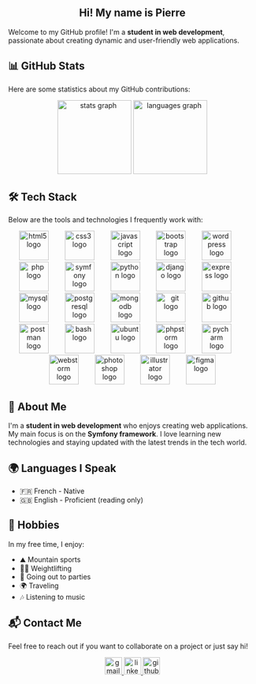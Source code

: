 <h2 align="center">Hi! My name is Pierre</h2>

Welcome to my GitHub profile! I'm a **student in web development**, passionate about creating dynamic and user-friendly web applications.

## 📊 GitHub Stats

Here are some statistics about my GitHub contributions:

<div align="center">
  
  <img src="https://github-readme-stats.vercel.app/api?username=pierrenogaro&hide_title=false&hide_rank=false&show_icons=true&include_all_commits=true&count_private=true&disable_animations=false&theme=dracula&locale=en&hide_border=false" height="150" alt="stats graph" />
  <img src="https://github-readme-stats.vercel.app/api/top-langs?username=pierrenogaro&locale=en&hide_title=false&layout=compact&card_width=320&langs_count=5&theme=dracula&hide_border=false" height="150" alt="languages graph" />
  
</div>

## 🛠️ Tech Stack

Below are the tools and technologies I frequently work with:

<div align="center">
    <img src="https://cdn.jsdelivr.net/gh/devicons/devicon/icons/html5/html5-original.svg" height="60" alt="html5 logo" />
    <img width="25" />
    <img src="https://cdn.jsdelivr.net/gh/devicons/devicon/icons/css3/css3-original.svg" height="60" alt="css3 logo" />
    <img width="25" />
    <img src="https://cdn.jsdelivr.net/gh/devicons/devicon/icons/javascript/javascript-original.svg" height="60" alt="javascript logo" />
    <img width="25" />
    <img src="https://cdn.jsdelivr.net/gh/devicons/devicon/icons/bootstrap/bootstrap-original.svg" height="60" alt="bootstrap logo" />
    <img width="25" />
    <img src="https://cdn.simpleicons.org/wordpress/21759B" height="60" alt="wordpress logo" />
    <img width="25" />
    <img src="https://cdn.jsdelivr.net/gh/devicons/devicon/icons/php/php-original.svg" height="60" alt="php logo" />
    <img width="25" />
    <img src="https://skillicons.dev/icons?i=symfony" height="60" alt="symfony logo" />
    <img width="25" />
    <img src="https://cdn.jsdelivr.net/gh/devicons/devicon/icons/python/python-original.svg" height="60" alt="python logo" />
    <img width="25" />
    <img src="https://cdn.jsdelivr.net/gh/devicons/devicon/icons/django/django-plain.svg" height="60" alt="django logo" />
    <img width="25" />
    <img src="https://cdn.jsdelivr.net/gh/devicons/devicon/icons/express/express-original.svg" height="60" alt="express logo" />
    <img width="25" />
    <img src="https://cdn.jsdelivr.net/gh/devicons/devicon/icons/mysql/mysql-original.svg" height="60" alt="mysql logo" />
    <img width="25" />
    <img src="https://cdn.jsdelivr.net/gh/devicons/devicon/icons/postgresql/postgresql-original.svg" height="60" alt="postgresql logo" />
    <img width="25" />
    <img src="https://cdn.jsdelivr.net/gh/devicons/devicon/icons/mongodb/mongodb-original.svg" height="60" alt="mongodb logo" />
    <img width="25" />
    <img src="https://cdn.jsdelivr.net/gh/devicons/devicon/icons/git/git-original.svg" height="60" alt="git logo" />
    <img width="25" />
    <img src="https://skillicons.dev/icons?i=github" height="60" alt="github logo" />
    <img width="25" />
    <img src="https://cdn.simpleicons.org/postman/FF6C37" height="60" alt="postman logo" />
    <img width="25" />
    <img src="https://cdn.jsdelivr.net/gh/devicons/devicon/icons/bash/bash-original.svg" height="60" alt="bash logo" />
    <img width="25" />
    <img src="https://cdn.simpleicons.org/ubuntu/E95420" height="60" alt="ubuntu logo" />
    <img width="25" />
    <img src="https://cdn.jsdelivr.net/gh/devicons/devicon/icons/phpstorm/phpstorm-original.svg" height="60" alt="phpstorm logo" />
    <img width="25" />
    <img src="https://cdn.jsdelivr.net/gh/devicons/devicon/icons/pycharm/pycharm-original.svg" height="60" alt="pycharm logo" />
    <img width="25" />
    <img src="https://cdn.jsdelivr.net/gh/devicons/devicon/icons/webstorm/webstorm-original.svg" height="60" alt="webstorm logo" />
    <img width="25" />
    <img src="https://cdn.jsdelivr.net/gh/devicons/devicon/icons/photoshop/photoshop-plain.svg" height="60" alt="photoshop logo" />
    <img width="25" />
    <img src="https://cdn.jsdelivr.net/gh/devicons/devicon/icons/illustrator/illustrator-line.svg" height="60" alt="illustrator logo" />
    <img width="25" />
    <img src="https://cdn.jsdelivr.net/gh/devicons/devicon/icons/figma/figma-original.svg" height="60" alt="figma logo" />
</div>


## 🌟 About Me

I'm a **student in web development** who enjoys creating web applications. My main focus is on the **Symfony framework**. I love learning new technologies and staying updated with the latest trends in the tech world.

## 🌍 Languages I Speak

- 🇫🇷 French - Native
- 🇬🇧 English - Proficient (reading only)

## 🎨 Hobbies

In my free time, I enjoy:
- ⛰️ Mountain sports
- 🏋️‍♂️ Weightlifting
- 🎉 Going out to parties
- 🌍 Traveling
- 🎶 Listening to music

## 📬 Contact Me

Feel free to reach out if you want to collaborate on a project or just say hi!

<div align="center">

  <a href="mailto:pierre.nogaro@gmail.com" target="_blank">
    <img src="https://img.shields.io/static/v1?message=Gmail&logo=gmail&label=&color=D14836&logoColor=white&labelColor=&style=for-the-badge" height="35" alt="gmail logo" />
  </a>
  <a href="https://www.linkedin.com/in/pierre-nogaro/" target="_blank">
    <img src="https://img.shields.io/static/v1?message=LinkedIn&logo=linkedin&label=&color=0077B5&logoColor=white&labelColor=&style=for-the-badge" height="35" alt="linkedin logo" />
  </a>
  <a href="https://github.com/pierrenogaro" target="_blank">
    <img src="https://img.shields.io/static/v1?message=GitHub&logo=github&label=&color=181717&logoColor=white&labelColor=&style=for-the-badge" height="35" alt="github logo" />
  </a>

</div>
